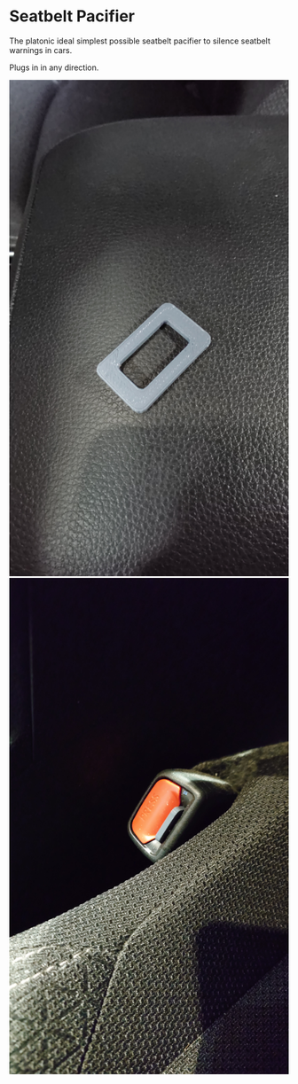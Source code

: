 # Seatbelt Pacifier

The platonic ideal simplest possible seatbelt pacifier to silence seatbelt warnings in cars.

Plugs in in any direction.

![](1.jpg)
![](2.jpg)
